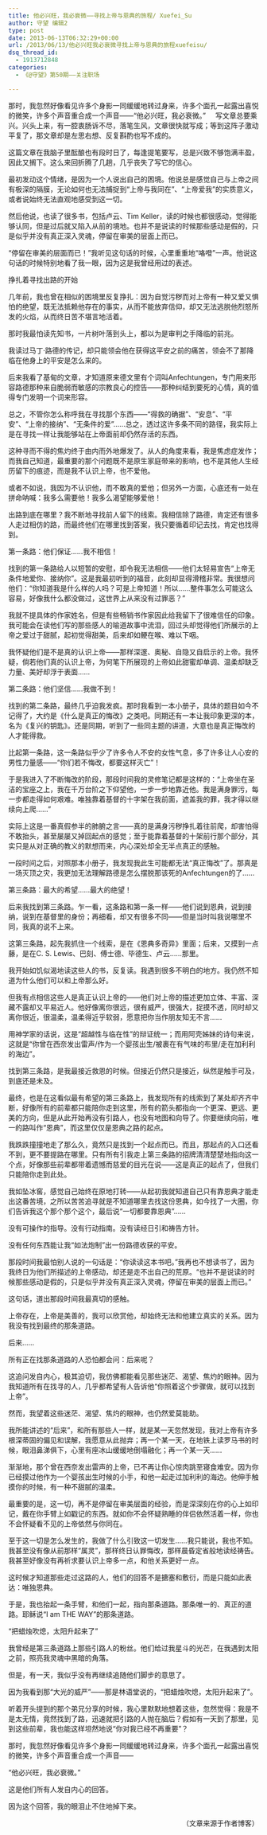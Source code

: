 ```yaml
---
title: 他必兴旺，我必衰微——寻找上帝与恩典的旅程/ Xuefei_Su
author: 守望 编辑2
type: post
date: 2013-06-13T06:32:29+00:00
url: /2013/06/13/他必兴旺我必衰微寻找上帝与恩典的旅程xuefeisu/
dsq_thread_id:
  - 1913712848
categories:
  - 《@守望》第50期——关注职场

---
```

那时，我忽然好像看见许多个身影一同缓缓地转过身来，许多个面孔一起露出喜悦的微笑，许多个声音重合成一个声音——“他必兴旺，我必衰微。”<!--more-->     写文章总要乘兴。兴头上来，有一腔衷肠诉不尽，落笔生风，文章很快就写成；等到这阵子激动平复了，那文章却是左思右想、反复斟酌也写不成的。

这篇文章在我脑子里酝酿也有段时日了，每逢提笔要写，总是兴致不够饱满丰盈，因此又搁下。这么来回折腾了几趟，几乎丧失了写它的信心。

最初发动这个情绪，是因为一个人说出自己的困境。他说总是感觉自己与上帝之间有极深的隔膜，无论如何也无法捕捉到“上帝与我同在”、“上帝爱我”的实质意义，或者说始终无法直观地感受到这一切。

然后他说，也读了很多书，包括卢云、Tim Keller，读的时候也都很感动，觉得能够认同，但是过后就又陷入从前的境地。也并不是说读的时候那些感动是假的，只是似乎并没有真正深入灵魂，停留在审美的层面上而已。

“停留在审美的层面而已！”我听见这句话的时候，心里重重地“咯噔”一声。他说这句话的时候特别地看了我一眼，因为这是我曾经用过的表述。

挣扎着寻找出路的开始

几年前，我也曾在相似的困境里反复挣扎：因为自觉污秽而对上帝有一种又爱又惧怕的绝望，既无法抵赖他存在的事实，从而不能放弃信仰，却又无法逃脱他烈怒所发的火焰，从而终日苦不堪言地活着。

那时我最怕读先知书，一片树叶落到头上，都以为是审判之手降临的前兆。

我读过马丁·路德的传记，却只能领会他在获得这平安之前的痛苦，领会不了那降临在他身上的平安是怎么来的。

后来我看了基甸的文章，才知道原来德文里有个词叫Anfechtungen，专门用来形容路德那种来自脆弱而敏感的宗教良心的控告——那种纠结到要死的心情，真的值得专门发明一个词来形容。

总之，不管你怎么称呼我在寻找那个东西——“得救的确据”、“安息”、“平安”、“上帝的接纳”、“无条件的爱”……总之，透过这许多条不同的路径，我实际上是在寻找一样让我能够站在上帝面前却仍然存活的东西。

这种寻而不得的焦灼终于由内而外地爆发了。从人的角度来看，我是焦虑症发作；而我自己知道，最重要的那个问题既不是原生家庭带来的影响，也不是其他人生经历留下的痕迹，而是我不认识上帝，也不爱他。

或者不如说，我因为不认识他，而不敢真的爱他；但另外一方面，心底还有一处在拼命呐喊：我多么需要他！我多么渴望能够爱他！

出路到底在哪里？我不断地寻找前人留下的线索。我相信除了路德，肯定还有很多人走过相仿的路，而最终他们在哪里找到答案，我只要循着印记去找，肯定也找得到。

第一条路：他们保证……我不相信！

找到的第一条路给人以短暂的安慰，却令我无法相信——他们太轻易宣告“上帝无条件地爱你、接纳你”。这是我最初听到的福音，此刻却显得滑稽非常。我很想问他们：“你知道我是什么样的人吗？可是上帝知道！所以……整件事怎么可能这么容易，好像我什么都没做过，这世界上从来没有过罪恶？”

我就不提具体的作家姓名，但是有些畅销书作家因此给我留下了很难信任的印象。我可能会在读他们写的那些感人的喻道故事中流泪，回过头却觉得他们所展示的上帝之爱过于甜腻，起初觉得甜美，后来却如鲠在喉、难以下咽。

我怀疑他们是不是真的认识上帝——那样深邃、奥秘、自隐又自启示的上帝。我怀疑，倘若他们真的认识上帝，为何笔下所展现的上帝如此甜蜜却单调、温柔却缺乏力量、美好却浮于表面……

第二条路：他们坚信……我做不到！

找到的第二条路，最终几乎迫我发疯。那时我看到一本小册子，具体的题目如今不记得了，大约是《什么是真正的悔改》之类吧。同期还有一本让我印象更深的本，名为《复兴的钥匙》。还是同期，听到了一些同主题的讲道，大意也是真正悔改的人才能得救。

比起第一条路，这一条路似乎少了许多令人不安的女性气息，多了许多让人心安的男性力量感——“你们若不悔改，都要这样灭亡”！

于是我进入了不断悔改的阶段，那段时间我的灵修笔记都是这样的：“上帝坐在圣洁的宝座之上，我在千万台阶之下仰望他，一步一步地靠近他。我是满身罪污，每一步都走得如何艰难。唯独靠着基督的十字架在我前面，遮盖我的罪，我才得以继续向上爬……”

实际上这是一番真假参半的肺腑之言——真的是满身污秽挣扎着往前爬，却害怕得不敢抬头，甚至屡屡又掉回起点的感觉；至于能靠着基督的十架前行那个部分，其实只是从对正确的教义的默想而来，内心深处却全无半点真正的感触。

一段时间之后，对照那本小册子，我发现我此生可能都无法“真正悔改”了。那真是一场灭顶之灾，我更加无法理解路德是怎么摆脱那该死的Anfechtungen的了……

第三条路：最大的希望……最大的绝望！

后来我找到第三条路。乍一看，这条路和第一条一样——他们说到恩典，说到接纳，说到在基督里的身份；再细看，却又有很多不同——但是当时叫我说哪里不同，我真的说不上来。

这第三条路，起先我抓住一个线索，是在《恩典多奇异》里面；后来，又摸到一点藤，是在C. S. Lewis、巴刻、傅士德、毕德生、卢云……那里。

我开始如饥似渴地读这些人的书，反复读。我遇到很多不明白的地方。我仍然不知道为什么他们可以和上帝那么好。

但我有点相信这些人是真正认识上帝的——他们对上帝的描述更加立体、丰富、深藏不露却又平易近人。他好像离你很远，很有威严，很强大，捉摸不透，同时却又离你很近，很温柔，温柔得近乎软弱，愿意把你当作朋友知无不言……

用神学家的话说，这是“超越性与临在性”的辩证统一；而用阿壳姊妹的诗句来说，这就是“你曾在西奈发出雷声/作为一个婴孩出生/被裹在有气味的布里/走在加利利的海边”。

找到第三条路，是我最接近救恩的时候。但接近仍然只是接近，纵然是触手可及，到底还是未及。

最终，也是在这看似最有希望的第三条路上，我发现所有的线索到了某处却齐齐中断，好像所有的前辈都只能陪你走到这里，所有的箭头都指向一个更深、更远、更美的方向，但是从此开始再没有引路人，也没有地图和向导了。你要继续向前，唯一的路叫作“恩典”，而这里仅仅是恩典之路的起点。

我跌跌撞撞地走了那么久，竟然只是找到一个起点而已。而且，那起点的入口还看不到，更不要提路在哪里。只有所有引我走上第三条路的招牌清清楚楚地指向这一个点，好像那些前辈都带着遗憾而慈爱的目光在说——这是真正的起点了，但我们只能陪你走到此处。

我如坠冰窖，感觉自己始终在原地打转——从起初我就知道自己只有靠恩典才能走出这番苦境，之所以苦苦追寻就是不知道哪里去找这份恩典，如今找了一大圈，你们告诉我这个那个那个这个，最后说“一切都要靠恩典”……

没有可操作的指导。没有行动指南。没有读经日引和祷告方针。

没有任何东西能让我“如法炮制”出一份路德收获的平安。

那段时间我最怕别人说的一句话是：“你读读这本书吧。”我再也不想读书了，因为我终日为他们所描述的上帝感动，却还是走不出自己的荒原。“也并不是说读的时候那些感动是假的，只是似乎并没有真正深入灵魂，停留在审美的层面上而已。”

这句话，道出那段时间我最真切的感触。

上帝存在，上帝是美善的，我可以欣赏他，却始终无法和他建立真实的关系。因为我没有找到最终的那条道路。

后来……

所有正在找那条道路的人恐怕都会问：后来呢？

这追问发自内心，极其迫切，我仿佛都能看见那些迷茫、渴望、焦灼的眼神。因为我知道所有在找寻的人，几乎都希望有人告诉他“你照着这个步骤做，就可以找到上帝”。

然而，我望着这些迷茫、渴望、焦灼的眼神，也仍然爱莫能助。

我所能讲述的“后来”，和所有那些人一样，就是某一天忽然发现，我对上帝有许多根深蒂固的偏见和误解，我愿意从此抛弃；再一个某一天，在地铁上读罗马书的时候，眼泪鼻涕俱下，心里有座冰山缓缓地倒塌融化；再一个某一天……

渐渐地，那个曾在西奈发出雷声的上帝，已不再让你心惊肉跳至寝食难安。因为你已经摸过他作为一个婴孩出生时候的小手，和他一起走过加利利的海边。他伸手触摸你的时候，有一种不甜腻的温柔。

最重要的是，这一切，再不是停留在审美层面的经验，而是深深刻在你的心上如印记，戴在你手臂上如戳记的东西。就如你不会怀疑熟睡的伴侣依然活着一样，你也不会怀疑看不见的上帝依然与你同在。

至于这一切是怎么发生的，我做了什么引致这一切发生……我只能说，我也不知。我甚至没有像从前那样“属灵”，那样终日认罪悔改，那样晨昏定省般地读经祷告。我甚至好像没有再祈求要认识上帝多一点，和他关系更好一点。

这时候才知道那些走过这路的人，他们的回答不是搪塞和敷衍，而是只能如此表达：唯独恩典。

于是，我也抬起一条手臂，和他们一起，指向那条道路。那条唯一的、真正的道路。耶稣说“I am THE WAY”的那条道路。

“把蜡烛吹熄，太阳升起来了”

我曾经是第三条道路上那些引路人的粉丝。他们给过我星斗的光芒，在我遇到太阳之前，照亮我灵魂中黑暗的角落。

但是，有一天，我似乎没有再继续追随他们脚步的意思了。

因为我看到那“大光的威严”——那是林语堂说的，“把蜡烛吹熄，太阳升起来了”。

听着开头提到的那个弟兄分享的时候，我心里默默地想着这些，忽然觉得：我是不是太无情，竟然找到了路，迅速就把引路的人抛在脑后？假如有一天到了那里，见到这些前辈，我也能这样坦然地说“你对我已经不再重要”？

那时，我忽然好像看见许多个身影一同缓缓地转过身来，许多个面孔一起露出喜悦的微笑，许多个声音重合成一个声音——

“他必兴旺，我必衰微。”

这是他们所有人发自内心的回答。

因为这个回答，我的眼泪止不住地掉下来。

<p align="right">
  （文章来源于作者博客）
</p>
